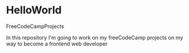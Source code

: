 # HelloWorld
FreeCodeCampProjects

In this repository I'm going to work on my freeCodeCamp projects on my way to become a frontend web developer
